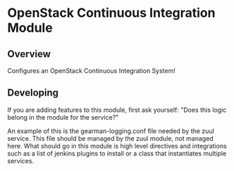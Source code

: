 # OpenStack Continuous Integration Module

## Overview

Configures an OpenStack Continuous Integration System!

## Developing

If you are adding features to this module, first ask yourself: "Does this logic
belong in the module for the service?"

An example of this is the gearman-logging.conf file needed by the zuul service.
This file should be managed by the zuul module, not managed here. What should go
in this module is high level directives and integrations such as a list of
jenkins plugins to install or a class that instantiates multiple services.
